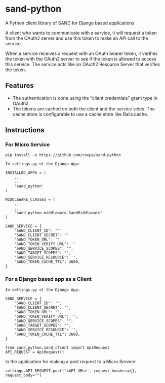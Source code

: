 # sand-python
A Python client library of SAND for Django based applications

A client who wants to communicate with a service, it will request a token from the OAuth2 server and use this token to make an API call to the service.

When a service receives a request with an OAuth bearer token, it verifies the token with the OAuth2 server to see if the token is allowed to access this service. The service acts like an OAuth2 Resource Server that verifies the token.

## Features

* The authentication is done using the "client credentials" grant type in OAuth2.
* The tokens are cached on both the client and the service sides. The cache store is configurable to use a cache store like Rails.cache.

## Instructions

### For Micro Service

```
pip install -e https://github.com/coupa/sand-python

In settings.py of the Django App:

INSTALLED_APPS = (
    ...
    ...
    'sand_python'
)

MIDDLEWARE_CLASSES = (
    ...
    ...
    'sand_python.middleware.SandMiddleware'
)

SAND_SERVICE = {
    "SAND_CLIENT_ID": ''
    "SAND_CLIENT_SECRET": ''
    "SAND_TOKEN_URL": ''
    "SAND_TOKEN_VERIFY_URL": ''
    "SAND_SERVICE_SCOPES": "",
    "SAND_TARGET_SCOPES": "",
    "SAND_SERVICE_RESOURCE": '',
    "SAND_TOKEN_CACHE_TTL": 3600,
}
```

### For a Django based app as a Client

```
In settings.py of the Django App:

SAND_SERVICE = {
    "SAND_CLIENT_ID": '',
    "SAND_CLIENT_SECRET": '', 
    "SAND_TOKEN_URL": '', 
    "SAND_TOKEN_VERIFY_URL": '', 
    "SAND_SERVICE_SCOPES": "",
    "SAND_TARGET_SCOPES": "",
    "SAND_SERVICE_RESOURCE": '',
    "SAND_TOKEN_CACHE_TTL": 3600,
}

from sand_python.sand_client import ApiRequest
API_REQUEST = ApiRequest()
```

In the application for making a post request to a Micro Service:

```
settings.API_REQUEST.post('<API URL>', request_headers={}, request_body="")
```
